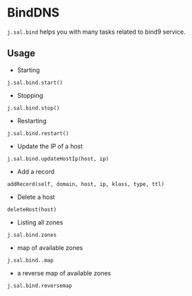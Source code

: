 # BindDNS

`j.sal.bind` helps you with many tasks related to bind9 service.


## Usage
* Starting
```
j.sal.bind.start()
```
* Stopping
```
j.sal.bind.stop()
```
* Restarting
```
j.sal.bind.restart()
```
* Update the IP of a host
```
j.sal.bind.updateHostIp(host, ip)
```
* Add a record
```
addRecord(self, domain, host, ip, klass, type, ttl)
```
* Delete a host
```
deleteHost(host)
```
* Listing all zones
```
j.sal.bind.zones
```

* map of available zones
```
j.sal.bind..map
```

* a reverse map of available zones
```
j.sal.bind.reversemap
```
